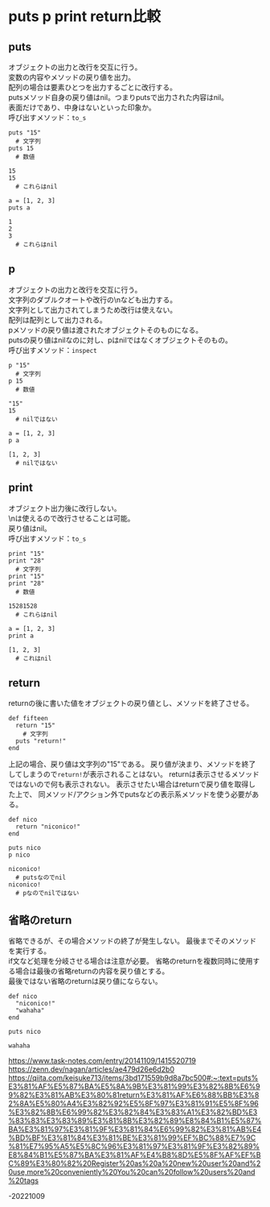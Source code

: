 # puts p print return比較

## puts
オブジェクトの出力と改行を交互に行う。  
変数の内容やメソッドの戻り値を出力。  
配列の場合は要素ひとつを出力するごとに改行する。  
putsメソッド自身の戻り値はnil。つまりputsで出力された内容はnil。  
表面だけであり、中身はないといった印象か。  
呼び出すメソッド：`to_s`  

```
puts "15"
  # 文字列
puts 15
  # 数値
```
```
15
15
  # これらはnil
```
```
a = [1, 2, 3]
puts a
```
```
1
2
3
  # これらはnil
```
## p  
オブジェクトの出力と改行を交互に行う。  
文字列のダブルクオートや改行の\\nなども出力する。  
文字列として出力されてしまうため改行は使えない。  
配列は配列として出力される。  
pメソッドの戻り値は渡されたオブジェクトそのものになる。  
putsの戻り値はnilなのに対し、pはnilではなくオブジェクトそのもの。  
呼び出すメソッド：`inspect`  
```
p "15"
  # 文字列
p 15
  # 数値
```
```
"15"
15
  # nilではない
```
```
a = [1, 2, 3]
p a
```
```
[1, 2, 3]
  # nilではない
```
## print  
オブジェクト出力後に改行しない。  
\\nは使えるので改行させることは可能。  
戻り値はnil。  
呼び出すメソッド：`to_s`  
```
print "15"
print "28"
  # 文字列
print "15"
print "28"
  # 数値
```
```
15281528
  # これらはnil
```
```
a = [1, 2, 3]
print a
```
```
[1, 2, 3]
  # これはnil
```
## return
returnの後に書いた値をオブジェクトの戻り値とし、メソッドを終了させる。
```
def fifteen
  return "15"
    # 文字列
  puts "return!"
end
```
上記の場合、戻り値は文字列の"15"である。
戻り値が決まり、メソッドを終了してしまうので`return!`が表示されることはない。
returnは表示させるメソッドではないので何も表示されない。
表示させたい場合はreturnで戻り値を取得した上で、
同メソッド/アクション外でputsなどの表示系メソッドを使う必要がある。
```
def nico
  return "niconico!"
end

puts nico
p nico
```
```
niconico!
  # putsなのでnil
niconico!
  # pなのでnilではない
```
## 省略のreturn
省略できるが、その場合メソッドの終了が発生しない。
最後までそのメソッドを実行する。  
if文など処理を分岐させる場合は注意が必要。
省略のreturnを複数同時に使用する場合は最後の省略returnの内容を戻り値とする。  
最後ではない省略のreturnは戻り値にならない。
```
def nico
  "niconico!"
  "wahaha"
end

puts nico
```
```
wahaha
```

https://www.task-notes.com/entry/20141109/1415520719
https://zenn.dev/nagan/articles/ae479d26e6d2b0
https://qiita.com/keisuke713/items/3bd171559b9d8a7bc500#:~:text=puts%E3%81%AF%E5%87%BA%E5%8A%9B%E3%81%99%E3%82%8B%E6%99%82%E3%81%AB%E3%80%81return%E3%81%AF%E6%88%BB%E3%82%8A%E5%80%A4%E3%82%92%E5%8F%97%E3%81%91%E5%8F%96%E3%82%8B%E6%99%82%E3%82%84%E3%83%A1%E3%82%BD%E3%83%83%E3%83%89%E3%81%8B%E3%82%89%E8%84%B1%E5%87%BA%E3%81%97%E3%81%9F%E3%81%84%E6%99%82%E3%81%AB%E4%BD%BF%E3%81%84%E3%81%BE%E3%81%99%EF%BC%88%E7%9C%81%E7%95%A5%E5%8C%96%E3%81%97%E3%81%9F%E3%82%89%E8%84%B1%E5%87%BA%E3%81%AF%E4%B8%8D%E5%8F%AF%EF%BC%89%E3%80%82%20Register%20as%20a%20new%20user%20and%20use,more%20conveniently%20You%20can%20follow%20users%20and%20tags

-20221009